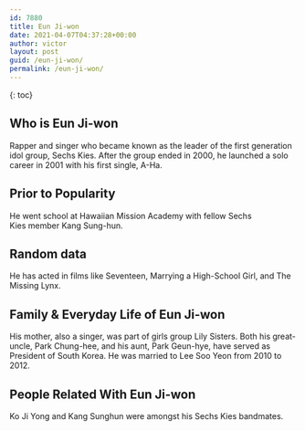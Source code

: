 ```yaml
---
id: 7880
title: Eun Ji-won
date: 2021-04-07T04:37:28+00:00
author: victor
layout: post
guid: /eun-ji-won/
permalink: /eun-ji-won/
---
```



{: toc}


## Who is Eun Ji-won



Rapper and singer who became known as the leader of the first generation idol group, Sechs Kies. After the group ended in 2000, he launched a solo career in 2001 with his first single, A-Ha. 

                
                
                
## Prior to Popularity



He went school at Hawaiian Mission Academy with fellow Sechs Kies member Kang Sung-hun. 

                
                
                
## Random data



He has acted in films like Seventeen, Marrying a High-School Girl, and The Missing Lynx. 

                
                
                
## Family & Everyday Life of Eun Ji-won



His mother, also a singer, was part of girls group Lily Sisters. Both his great-uncle, Park Chung-hee, and his aunt, Park Geun-hye, have served as President of South Korea. He was married to Lee Soo Yeon from 2010 to 2012.

                
                
                
## People Related With Eun Ji-won



Ko Ji Yong and Kang Sunghun were amongst his Sechs Kies bandmates. 

                
              
            
          
          
          